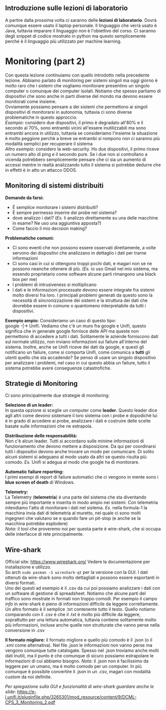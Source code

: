 ## Introduzione sulle lezioni di laboratorio

A partire dalla prossima volta ci saranno delle **lezioni di laboratorio**. Dovrà comunque essere usato il laptop personale.
Il linguaggio che verrà usato è Java, tuttavia imparare il linguaggio non è l'obiettivo del corso. Ci saranno degli snippet di codice mostrato in python ma questo semplicemente perché è il linguaggio più utilizzato per machine learning.

# Monitoring (part 2)

Con questa lezione continuiamo con quello introdotto nella precedente lezione. Abbiamo parlato di monitoring per sistemi singoli ma oggi giorno è molto raro che i sistemi che vogliamo monitorare presentino un singolo computer o comunque dei computer isolati. Notiamo che spesso parliamo di dispositivi che sono anche in parti diverse del mondo ma devono essere monitorati come insieme.  
Ovviamente possiamo pensare a dei sistemi che permettono ai singoli dispositivi di monitorarsi in autonomia, tuttavia ci sono diverse problematiche in questo approccio.  
*Esempio:* considero due dispositivi, il primo è degradato all'80% e il secondo al 70%, sono entrambi vicini all'essere inutilizzabili ma sono entrambi ancora in utilizzo, tuttavia se consideriamo l'insieme la situazione è molto peggiore perchè a breve se entrambi si rompono non ci saranno più modalità semplici per recuperare il sistema  
*Altro esempio:* considero la web-security. Ho due dispositivi, il primo riceve un numero alto di ping e il secondo pure. Se i due non si controllano a vicenda potrebbero semplicemente pensare che ci sia un aumento di accessi mentre in realtà analizzando tutto il sistema si potrebbe dedurre che in effetti è in atto un attacco DDOS.  

## Monitoring di sistemi distribuiti

**Domande da farsi:**
- È semplice monitorare i sistemi distribuiti?
- È sempre permesso inserire dei probe nel sistema?
- dove analizzo i dati? (*Es.* li analizzo direttamente su una delle macchine in esame? Ne uso una aggiuntiva apposta?)
- Come faccio il mio decision making?

**Problematiche comuni:**
- Ci sono eventi che non possono essere osservati direttamente, a volte servono dei dispositivi che analizzano in dettaglio i dati per trarne informazioni
- Ci sono casi in cui si ottengono troppi pochi dati, e magari non se ne possono neanche ottenere di più. (*Es.* io uso Gmail nel mio sistema, ma essendo proprietario come software alcune parti rimangono una black box per me)
- I problemi di intrusiveness si moltiplicano
- I dati e le informazioni processate devono essere integrate fra sistemi molto diversi fra loro. I principali problemi generati da questo sono la necessità di sincronizzazione dei sistemi e la struttura dei dati che dovrebbe essere in comune o quantomeno interpretabile da tutti i dispositivi.

**Esempio ampio:**
Consideriamo un caso di questo tipo:  
google -|-> Unifi. Vediamo che c'è un muro fra google e Unifi, questo significa che in generale google fornisce delle API ma queste non permettono di accedere a tutti i dati. Solitamente le aziende forniscono dati sul normale utilizzo, non inviano informazioni sui failure all'interno del sistema. Inoltre, anche se Unifi riceve dei dati da google, e questi gli notificano un failure, come si comporta Unifi, come comunica a **tutti** gli utenti quello che sta accadendo? Se penso di usare un singolo dispositivo per analizzare i problemi, nel caso in cui questo abbia un failure, tutto il sistema potrebbe avere conseguenze catastrofiche.

## Strategie di Monitoring

Ci sono principalmente due strategie di monitoring:

**Selezione di un leader:**  
In questa opzione si sceglie un computer come **leader**. Questo leader dice agli altri come devono sistemare il loro sistema con i probe e dopodichè lui è in grado di accedere ai probe, analizzare i dati e costruire delle scelte basate sulle informazioni che ne estrapola.

**Distribuzione delle responsabilità:**  
Non c'è alcun leader. Tutti si accordano sulle minime informazioni di funzionamento che devono mettere a disposizione. Da qui per coordinarsi tutti i dispositivi devono anche trovare un modo per comunicare. Di solito alcuni sistemi si adeguano al modo usato da altri se questo risulta più comodo. *Es.* Unifi si adegua al modo che google ha di monitorare.

**Automatic failure reporting:**  
I primi esempi di report di failure automatici che ci vengono in mente sono i **blue screen of death** di Windows.

**Telemetry:**  
La Telemetry (**telemetria**) è una parte del sistema che sta diventando sempre più importante e inserita in modo ampio nei sistemi. Con telemetria intendiamo l'atto di monitorare i dati nel sistema. *Es.* nella formula-1 la macchina invia dati di telemetria al muretto, nel quale ci sono molti ingegneri che valutano se e quando fare un pit-stop (e anche se la macchina potrebbe esplodere)  
*Nota:* il tool che proveremo noi per questa parte è wire-shark, che si occupa delle interfacce di rete principalmente.

## Wire-shark

Official site: https://www.wireshark.org/
Vedere la documentazione per installazione e utilizzo.  
Su arch `sudo pacman -S wireshark-qt` per la versione con la GUI.
I dati ottenuti da wire-shark sono molto dettagliati e possono essere esportanti in diversi formati.  
Uno dei questi ad esempio è il .csv da cui poi possiamo analizzare i dati con un software di gestione di spreadsheet. Notiamo che alcune parti del traffico sono mostrate in formati non troppo comodi. Per esempio il campo *info* in wire-shark è pieno di informazioni difficile da leggere correttamente.  
Un altro formato è il semplice .txt contenente tutto il testo. Quello notiamo comparando con il .csv è che il .txt è molto più difficile da leggere, soprattutto per una lettura automatica, tuttavia contiene solitamente molto più informazioni, incluse anche quelle non strutturate che vanno perse nella conversione in .csv

**Il formato migliore:** il formato migliore e quello più comodo è il .json (o il .xml come alternativa). Nel file .json le informazioni non vanno perse ma vengono comunque tutte catalogate. Spesso nel .json troviamo anche molti dati inutili, ma il punto è che comunque di sicuro possiamo estrapolare le informazioni di cui abbiamo bisogno.
*Nota:* il .json non è facilissimo da leggere per un umano, ma è molto comodo per un computer. In più comunque è possibile convertire il .json in un .csv, magari con modalità custom da noi definite.

*Per spiegazione sulla GUI e funzionalità di wire-shark guardare anche le slide:* https://e-l.unifi.it/pluginfile.php/3265301/mod_resource/content/9/DCML-CPS_3_Monitoring_2.pdf
